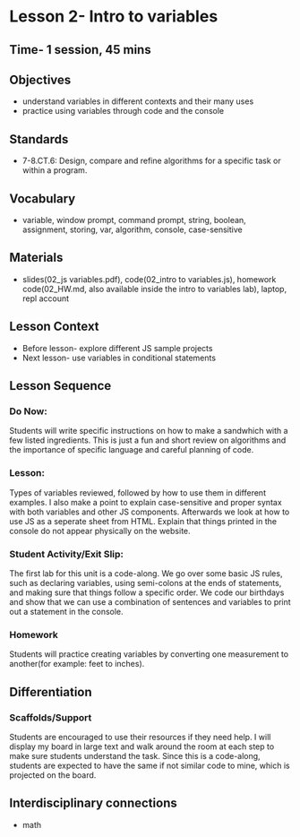 # Lesson 2- Intro to variables
## Time- 1 session, 45 mins

## Objectives
  * understand variables in different contexts and their many uses
  * practice using variables through code and the console

## Standards
* 7-8.CT.6: Design, compare and refine algorithms for a specific task or within a program.

## Vocabulary
  * variable, window prompt, command prompt, string, boolean, assignment, storing, var, algorithm, console, case-sensitive
  
## Materials
  * slides(02_js variables.pdf), code(02_intro to variables.js), homework code(02_HW.md, also available inside the intro to variables lab), laptop, repl account

## Lesson Context
* Before lesson- explore different JS sample projects
* Next lesson- use variables in conditional statements

## Lesson Sequence
### Do Now: 
Students will write specific instructions on how to make a sandwhich with a few listed ingredients. This is just a fun and short review on algorithms and the importance of specific language and careful planning of code.
### Lesson:
Types of variables reviewed, followed by how to use them in different examples. I also make a point to explain case-sensitive and proper syntax with both variables and other JS components. Afterwards we look at how to use JS as a seperate sheet from HTML. Explain that things printed in the console do not appear physically on the website.
### Student Activity/Exit Slip:
The first lab for this unit is a code-along. We go over some basic JS rules, such as declaring variables, using semi-colons at the ends of statements, and making sure that things follow a specific order. We code our birthdays and show that we can use a combination of sentences and variables to print out a statement in the console.
### Homework
Students will practice creating variables by converting one measurement to another(for example: feet to inches).

## Differentiation
### Scaffolds/Support
Students are encouraged to use their resources if they need help. I will display my board in large text and walk around the room at each step to make sure students understand the task. Since this is a code-along, students are expected to have the same if not similar code to mine, which is projected on the board.

## Interdisciplinary connections
* math
